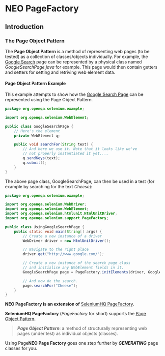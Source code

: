 # NEO PageFactory

## Introduction

### The Page Object Pattern

The **Page Object Pattern** is a method of representing web pages (to be tested) as a collection of classes/objects individually. For example, the [Google Search](https://wwww.google.com) page can be represented by a physical class named *GoogleSearchPage.java* for example. This page would then contain getters and setters for setting and retriving web element data.

#### Page Object Pattern Example

This example attempts to show how the [Google Search Page](https://wwww.google.com) can be represented using the Page Object Pattern. 

```java
package org.openqa.selenium.example;

import org.openqa.selenium.WebElement;

public class GoogleSearchPage {
    // Here's the element
    private WebElement q;

    public void searchFor(String text) {
        // And here we use it. Note that it looks like we've
        // not properly instantiated it yet....
        q.sendKeys(text);
        q.submit();
    }
}
```

The above page class, GoogleSearchPage, can then be used in a test (for example by searching for the text *Cheese*):

```java
package org.openqa.selenium.example;

import org.openqa.selenium.WebDriver;
import org.openqa.selenium.WebElement;
import org.openqa.selenium.htmlunit.HtmlUnitDriver;
import org.openqa.selenium.support.PageFactory;

public class UsingGoogleSearchPage {
    public static void main(String[] args) {
        // Create a new instance of a driver
        WebDriver driver = new HtmlUnitDriver();

        // Navigate to the right place
        driver.get("http://www.google.com/");

        // Create a new instance of the search page class
        // and initialise any WebElement fields in it.
        GoogleSearchPage page = PageFactory.initElements(driver, GoogleSearchPage.class);

        // And now do the search.
        page.searchFor("Cheese");
    }
}
```


**NEO PageFactory is an extension of** [SeleniumHQ PageFactory](https://github.com/SeleniumHQ/selenium/wiki/PageFactory). 

**SeleniumHQ PageFactory** (*PageFactory* for short) supports the [Page Object Pattern](https://raw.githubusercontent.com/wiki/SeleniumHQ/selenium/PageObjects.md).
> ***Page Object Pattern***: a method of structurally representing web pages (under test) as individual objects (classes).

Using Page**NEO Page Factory** goes one step further by ***GENERATING*** page classes for you.


